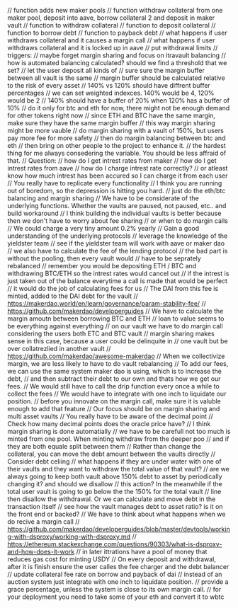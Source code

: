 
// function adds new maker pools
// function withdraw collateral from one maker pool, deposit into aave, borrow collateral 2 and deposit in maker vault
// function to withdraw collateral
// function to deposit collateral
// function to borrow debt
// function to payback debt
// what happens if user withdraws collateral and it causes a margin call
// what happens if user withdraws collateral and it is locked up in aave
// put withdrawal limits 
// triggers:
// maybe forget margin sharing and focus on itravault balancing
// how is automated balancing calculated? should we find a threshold that we set?
// let the user deposit all kinds of 
// sure sure the margin buffer between all vault is the same
// margin buffer should be calculated relative to the risk of every asset
// 140% vs 120% should have diffrent buffer percentages
// we can set weighted indexces. 140% would be 4, 120% would be 2
// 140% should have a buffer of 20% when 120% has a buffer of 10%
// do it only for btc and eth for now, there might not be enough demand for other tokens right now
// since ETH and BTC have the same margin, make sure they have the same margin buffer
// this way margin sharing might be more vauble
// do margin sharing with a vault of 150%, but users pay more fee for more safety
// then do margin balancing between btc and eth
// then bring on other people to the project to enhance it.
// the hardest thing for me always consedering the variable. You should be less affraid of that. 
// Question:
    // how do I get intrest rates from maker
    // how do I get intrest rates from aave
    // how do I charge intrest rate correctly? 
    // or atleast know how much intrest has been accured so I can charge it from each user
// You really have to replicate every functionality 
// I think you are running out of boredom, so the depression is hitting you hard.
// just do the eth/btc balancing and margin sharing
// We have to be considerate of the underlying functions. Whether the vaults are paused, not paused, etc.. and build workaround
// I think building the individual vaults is better because then we don't have to worry about fee sharing
    // or when to do margin calls
// We could charge a very tiny amount 0.2% yearly 
// Gain a good understanding of the underlying protocols 
// leverage the knowledge of the yieldster team
// see if the yieldster team will work with aave or maker dao
// we also have to calculate the fee of the lending protocol
// the bad part is without the pooling, then every vault would
    // have to be seprately rebalanced 
// remember you would be depositing ETH / BTC and withdrawing BTC/ETH so the intrest rates would cancel out
// if the intrest is just taken out of the balance everytime a call is made that would be perfect
    // it would do the job of calculating fees for us
// The DAI from this fee is minted, added to the DAI debt for the vault
// https://makerdao.world/en/learn/governance/param-stability-fee/ 
// https://github.com/makerdao/developerguides
// We have to calculate the margin amoutn between borrowing BTC and ETH
// loan to value seems to be everything against everything
// on our vault we have to do margin call considering the users both ETC and BTC vault
// margin sharing makes sense in this case, because a user could be delinquite in 
    // one vault but be over collatrezlied in another vault
// https://github.com/makerdao/awesome-makerdao
// When we collectivize margin, we are less likely to have to do vault rebalancing
// To add our fees, we can use the same system maker dao is using, which is to increase the debt, 
    // and then subtract their debt to our own and thats how we get our fees. 
    // We would still have to call the drip function every once a while to collect the fees
// We would have to integrate with one inch to liquidate our position. 
// before you innovate on the margin call, make sure it is valuble enough to add that feature
// Our focus should be on margin sharing and multi asset vaults
// You really have to be aware of the decimal point
// Check how many decimal points does the oracle price have?
// I think margin sharing is done automatially 
// we have to be carefull not too much is minted from one pool. When minting withdraw from the deeper poo
    // and if they are both equale split between them 
// Rather than change the collateral, you can move the debt amount between the vaults directly
// Consider debt celiing
// what happens if they are under water with one of their vaults and they want to withdraw the total value of that vault?
    // are we always going to keep both vault above 150% debt to asset by periodically changing it? and should we disallow 
    // this action? In the meanwhile if the total user vault is going to go below the the 150% for the total vault
    // line then disallow the withdrawal. Or we can calculate and move debt in the transaction itself
// see how the vault manages debt to asset ratio? is it on the front end or backed? 
// We have to think about what happens when we do recive a margin call
// https://github.com/makerdao/developerguides/blob/master/devtools/working-with-dsproxy/working-with-dsproxy.md
// https://ethereum.stackexchange.com/questions/90303/what-is-dsproxy-and-how-does-it-work
// in later ittrations have a pool of money that reduces gas cost for minting USDY
// On every deposit and withdrawal, after it is finish ensure the user calles the fee charger and the debt balancer
// update collateral fee rate on borrow and payback of dai
// instead of an auction system just integrate with one inch to liquidate position.
// provide a grace percentage, unless the system is close to its own margin call.
// for your deployment you need to take some of your eth and convert it to wbtc